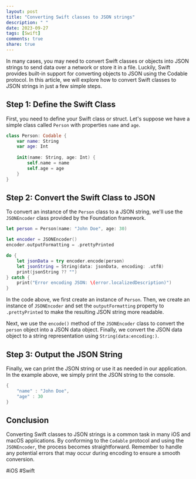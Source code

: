 ```yaml
---
layout: post
title: "Converting Swift classes to JSON strings"
description: " "
date: 2023-09-27
tags: [Swift]
comments: true
share: true
---
```


In many cases, you may need to convert Swift classes or objects into JSON strings to send data over a network or store it in a file. Luckily, Swift provides built-in support for converting objects to JSON using the Codable protocol. In this article, we will explore how to convert Swift classes to JSON strings in just a few simple steps.

## Step 1: Define the Swift Class

First, you need to define your Swift class or struct. Let's suppose we have a simple class called `Person` with properties `name` and `age`.

```swift
class Person: Codable {
    var name: String
    var age: Int
    
    init(name: String, age: Int) {
        self.name = name
        self.age = age
    }
}
```

## Step 2: Convert the Swift Class to JSON

To convert an instance of the `Person` class to a JSON string, we'll use the `JSONEncoder` class provided by the Foundation framework.

```swift
let person = Person(name: "John Doe", age: 30)

let encoder = JSONEncoder()
encoder.outputFormatting = .prettyPrinted

do {
    let jsonData = try encoder.encode(person)
    let jsonString = String(data: jsonData, encoding: .utf8)
    print(jsonString ?? "")
} catch {
    print("Error encoding JSON: \(error.localizedDescription)")
}
```

In the code above, we first create an instance of `Person`. Then, we create an instance of `JSONEncoder` and set the `outputFormatting` property to `.prettyPrinted` to make the resulting JSON string more readable.

Next, we use the `encode()` method of the `JSONEncoder` class to convert the `person` object into a JSON data object. Finally, we convert the JSON data object to a string representation using `String(data:encoding:)`.

## Step 3: Output the JSON String

Finally, we can print the JSON string or use it as needed in our application. In the example above, we simply print the JSON string to the console.

```swift
{
    "name" : "John Doe",
    "age" : 30
}
```

## Conclusion

Converting Swift classes to JSON strings is a common task in many iOS and macOS applications. By conforming to the `Codable` protocol and using the `JSONEncoder`, the process becomes straightforward. Remember to handle any potential errors that may occur during encoding to ensure a smooth conversion.

#iOS #Swift